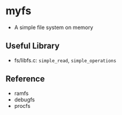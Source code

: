 # myfs

- A simple file system on memory

## Useful Library

- fs/libfs.c: `simple_read`, `simple_operations`

## Reference

- ramfs
- debugfs
- procfs

